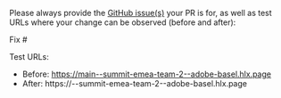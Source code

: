 Please always provide the [GitHub issue(s)](../issues) your PR is for, as well as test URLs where your change can be observed (before and after):

Fix #<gh-issue-id>

Test URLs:
- Before: https://main--summit-emea-team-2--adobe-basel.hlx.page
- After: https://<branch>--summit-emea-team-2--adobe-basel.hlx.page
